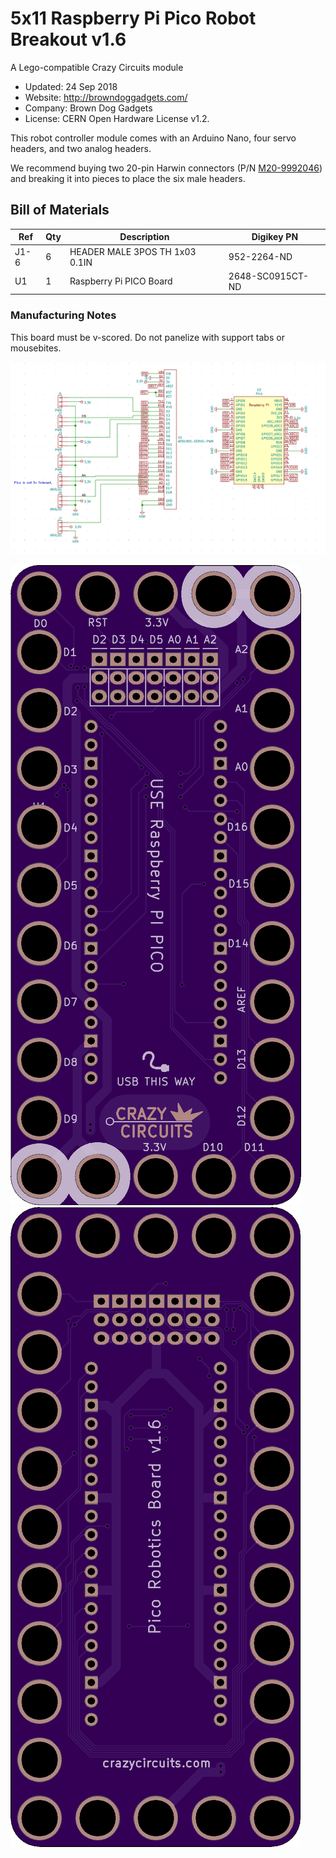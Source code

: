 <!--- start title --->
# 5x11 Raspberry Pi Pico Robot Breakout v1.6
A Lego-compatible Crazy Circuits module

- Updated: 24 Sep 2018
- Website: http://browndoggadgets.com/
- Company: Brown Dog Gadgets
- License: CERN Open Hardware License v1.2.
<!--- end title --->

This robot controller module comes with an Arduino Nano, four servo headers, and two analog headers. 

We recommend buying two 20-pin Harwin connectors (P/N [M20-9992046](https://www.digikey.com/products/en?keywords=M20-9992046)) and breaking it into pieces to place the six male headers.

<!--- bom start --->
## Bill of Materials

|Ref|Qty|Description|Digikey PN|
|---|---|-----------|------|
|J1-6|6|HEADER MALE 3POS TH 1x03 0.1IN|952-2264-ND|
|U1|1|Raspberry Pi PICO Board|2648-SC0915CT-ND|


<!--- bom end --->

### Manufacturing Notes

This board must be v-scored. Do not panelize with support tabs or mousebites.

![Assembly and Schematic](schematic.png)

![Gerber Preview](top.png) 
![Gerber Preview](bot.png) 


